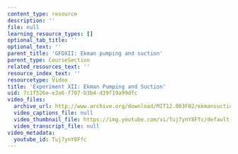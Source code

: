 ```yaml
---
content_type: resource
description: ''
file: null
learning_resource_types: []
optional_tab_title: ''
optional_text: ''
parent_title: 'GFDXII: Ekman pumping and suction'
parent_type: CourseSection
related_resources_text: ''
resource_index_text: ''
resourcetype: Video
title: 'Experiment XII: Ekman Pumping and Suction'
uid: 7c1f526e-e3a6-f707-b3b4-d39f19a99dfc
video_files:
  archive_url: http://www.archive.org/download/MIT12.003F02/ekmansuction.mp4
  video_captions_file: null
  video_thumbnail_file: https://img.youtube.com/vi/Tuj7ynY8Ffc/default.jpg
  video_transcript_file: null
video_metadata:
  youtube_id: Tuj7ynY8Ffc
---
```

